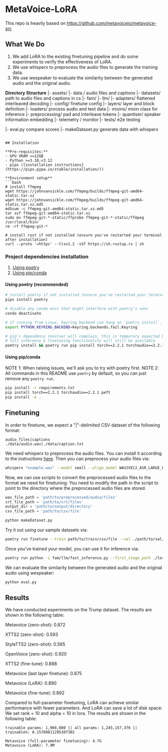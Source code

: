 # MetaVoice-LoRA

This repo is heavily based on https://github.com/metavoiceio/metavoice-src
## What We Do
1. We add LoRA to the existing finetuning pipeline and do some experiments to verify the effectiveness of LoRA.
2. We use whisperx to preprocess the audio files to generate the training data.
3. We use wespeaker to evaluate the similarity between the generated audio and the original audio.

**Directory Structure**
|- assets/
|- data	/	audio files and captions
|- datasets/	path to audio files and captions in cs
|- fam/
	|- llm/
		|- adapters/		flattened interleaved decoding
		|- config/			finetune config
		|- layers/			layer and block definition
		|- loaders/			process audio and text data
		|- mixins/			mixin class for inference
		|- preprocessing/	pad and interleave tokens
	|- quantiser/	speaker information embedding
	|- telemetry	/	monitor
|- tests/	e2e testing

|- eval.py	compare scores
|- makeDataset.py	generate data with  whisperx
```

## Installation

**Pre-requisites:**
- GPU VRAM >=12GB
- Python >=3.10,<3.12
- pipx ([installation instructions](https://pipx.pypa.io/stable/installation/))

**Environment setup**
```bash
# install ffmpeg
wget https://johnvansickle.com/ffmpeg/builds/ffmpeg-git-amd64-static.tar.xz
wget https://johnvansickle.com/ffmpeg/builds/ffmpeg-git-amd64-static.tar.xz.md5
md5sum -c ffmpeg-git-amd64-static.tar.xz.md5
tar xvf ffmpeg-git-amd64-static.tar.xz
sudo mv ffmpeg-git-*-static/ffprobe ffmpeg-git-*-static/ffmpeg /usr/local/bin/
rm -rf ffmpeg-git-*

# install rust if not installed (ensure you've restarted your terminal after installation)
curl --proto '=https' --tlsv1.2 -sSf https://sh.rustup.rs | sh
```

### Project dependencies installation
1. [Using poetry](#using-poetry-recommended)
2. [Using pip/conda](#using-pipconda)

#### Using poetry (recommended)
```bash
# install poetry if not installed (ensure you've restarted your terminal after installation)
pipx install poetry

# disable any conda envs that might interfere with poetry's venv
conda deactivate

# if running from Linux, keyring backend can hang on `poetry install`. This prevents that.
export PYTHON_KEYRING_BACKEND=keyring.backends.fail.Keyring

# pip's dependency resolver will complain, this is temporary expected behaviour
# full inference & finetuning functionality will still be available
poetry install && poetry run pip install torch==2.2.1 torchaudio==2.2.1 peft
```

#### Using pip/conda
NOTE 1: When raising issues, we'll ask you to try with poetry first.
NOTE 2: All commands in this README use `poetry` by default, so you can just remove any `poetry run`.

```bash
pip install -r requirements.txt
pip install torch==2.2.1 torchaudio==2.2.1 peft
pip install -e .
```

## Finetuning

In order to finetune, we expect a "|"-delimited CSV dataset of the following format:

```csv
audio_files|captions
./data/audio.wav|./data/caption.txt
```

We need whisperx to preprocess the audio files. You can install it according to the instructions [here](https://github.com/m-bain/whisperX).
Then you can preprocess your audio files via:
```bash
whisperx "example.wav" --model small --align_model WAV2VEC2_ASR_LARGE_LV60K_960H --batch_size 4
```
Now, we can use scripts to convert the preprocessed audio files to the format we need for finetuning:
You need to modify the path in the script to point to the directory where the preprocessed audio files are stored.
```python
wav_file_path = 'path/to/preprocessed/audio/files'
srt_file_path = 'path/to/srt/files'
output_dir = 'path/to/output/directory'
csv_file_path = 'path/to/csv/file'
```
```bash
python makeDataset.py
```

Try it out using our sample datasets via:
```bash
poetry run finetune --train path/to/train/csv/file --val ./path/to/val/csv/file
```

Once you've trained your model, you can use it for inference via:
```bash
poetry run python -i fam/llm/fast_inference.py --first_stage_path ./lora.pt
```

We can evaluate the similarity between the generated audio and the original audio using wespeaker:
```bash
python eval.py
```

## Results
We have conducted experiments on the Trump dataset. The results are shown in the following table:

Metavoice (zero-shot): 0.872

XTTS2 (zero-shot): 0.593

StyleTTS2 (zero-shot): 0.565

OpenVoice (zero-shot): 0.920

XTTS2 (fine-tune): 0.888

Metavoice (last layer finetune): 0.875

Metavoice (LoRA): 0.890

Metavoice (fine-tune): 0.892


Compared to full-parameter finetuning, LoRA can achieve similar performance with fewer parameters. And LoRA can save a lot of disk space:
We set rank = 10 and alpha = 10 in lora. The results are shown in the following table:
```
trainable params: 1,966,080 || all params: 1,245,157,376 || trainable%: 0.15789811295307302

Metavoice (full-parameter finetuning): 4.7G
Metavoice (LoRA): 7.9M
```
